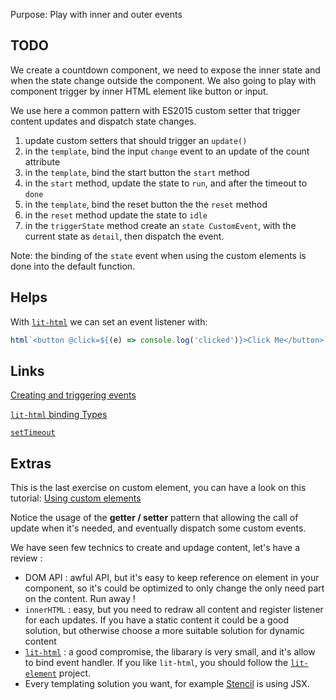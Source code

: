 Purpose: Play with inner and outer events

TODO
---

We create a countdown component, we need to expose the inner state and when the state change outside the component. We also going to play with component trigger by inner HTML element like button or input.

We use here a common pattern with ES2015 custom setter that trigger content updates and dispatch state changes.

1. update custom setters that should trigger an `update()`
2. in the `template`, bind the input `change` event to an update of the count attribute
3. in the `template`, bind the start button the `start` method
4. in the `start` method, update the state to `run`, and after the timeout to `done`
5. in the `template`, bind the reset button the the `reset` method
6. in the `reset` method update the state to `idle`
7. in the `triggerState` method create an `state CustomEvent`, with the current state as `detail`, then dispatch the event.

Note: the binding of the `state` event when using the custom elements is done into the default function.

Helps
---

With [`lit-html`](https://polymer.github.io/lit-html/) we can set an event listener with:

```javascript
html`<button @click=${(e) => console.log('clicked')}>Click Me</button>`
```

Links
---

[Creating and triggering events](https://developer.mozilla.org/en-US/docs/Web/Guide/Events/Creating_and_triggering_events)

[`lit-html` binding Types](https://polymer.github.io/lit-html/guide/writing-templates.html#binding-types)

[`setTimeout`](https://developer.mozilla.org/en-US/docs/Web/API/WindowOrWorkerGlobalScope/setTimeout)

Extras
---

This is the last exercise on custom element, you can have a look on this tutorial: [Using custom elements
](https://developer.mozilla.org/en-US/docs/Web/Web_Components/Using_custom_elements)

Notice the usage of the __getter / setter__ pattern that allowing the call of update when it's needed, and eventually dispatch some custom events.

We have seen few technics to create and updage content, let's have a review :

* DOM API : awful API, but it's easy to keep reference on element in your component, so it's could be optimized to only change the only need part on the content. Run away !
* `innerHTML` : easy, but you need to redraw all content and register listener for each updates. If you have a static content it could be a good solution, but otherwise choose a more suitable solution for dynamic content
* [`lit-html`](https://polymer.github.io/lit-html/) : a good compromise, the libarary is very small, and it's allow to bind event handler. If you like `lit-html`, you should follow the [`lit-element`](https://github.com/Polymer/lit-element) project.
* Every templating solution you want, for example [Stencil](https://stenciljs.com) is using JSX.
